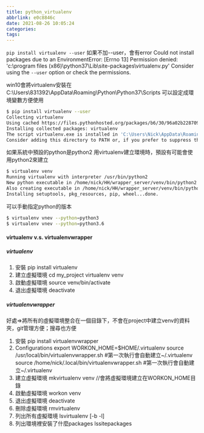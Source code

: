 ```yaml
---
title: python_virtualenv
abbrlink: e0c8846c
date: 2021-08-26 10:05:24
categories:
tags:
---
```

`pip install virtualenv --user`
如果不加--user，會有error
Could not install packages due to an EnvironmentError: [Errno 13] Permission denied: 'c:\\program files (x86)\\python37\\Lib\\site-packages\\virtualenv.py'
Consider using the `--user` option or check the permissions.

win10會將virtualenv安裝在
C:\Users\831392\AppData\Roaming\Python\Python37\Scripts
可以設定成環境變數方便使用

```sh
$ pip install virtualenv --user
Collecting virtualenv
Using cached https://files.pythonhosted.org/packages/b6/30/96a02b2287098b23b875bc8c2f58071c35d2efe84f747b64d523721dc2b5/virtualenv-16.0.0-py2.py3-none-any.whl
Installing collected packages: virtualenv
The script virtualenv.exe is installed in 'C:\Users\Nick\AppData\Roaming\Python\Python37\Scripts' which is not on PATH.
Consider adding this directory to PATH or, if you prefer to suppress this warning, use --no-warn-script-location. Successfully installed virtualenv-16.0.0
```

如果系統中預設的python是python2
用virtualenv建立環境時，預設有可能會使用python2來建立
```sh
$ virtualenv venv
Running virtualenv with interpreter /usr/bin/python2
New python executable in /home/nick/HH/wrapper_server/venv/bin/python2
Also creating executable in /home/nick/HH/wrapper_server/venv/bin/python
Installing setuptools, pkg_resources, pip, wheel...done.
```

可以手動指定python的版本
```sh
$ virtualenv vnev --python=python3
$ virtualenv vnev --python=python3.6
```

#### virtualenv v.s. virtualenvwrapper
##### virtualenv
1. 安裝
pip install virtualenv
2. 建立虛擬環境
 cd my_project
 virtualenv venv
3. 啟動虛擬環境
 source venv/bin/activate
4. 退出虛擬環境
 deactivate

##### virtualenvwrapper
好處=>將所有的虛擬環境整合在一個目錄下，不會在project中建立venv的資料夾，git管理方便；搜尋也方便
1. 安裝
 pip install virtualenvwrapper
2. Configurations
 export WORKON_HOME=$HOME/.virtualenv
 source /usr/local/bin/virtualenvwrapper.sh #第一次執行會自動建立~/.virtualenv
 source /home/nick/.local/bin/virtualenvwrapper.sh #第一次執行會自動建立~/.virtualenv
3. 建立虛擬環境
 mkvirtualenv venv //會將虛擬環境建立在WORKON_HOME目錄
4. 啟動虛擬環境
 workon venv
5. 退出虛擬環境
 deactivate
6. 刪除虛擬環境
 rmvirtualenv
7. 列出所有虛擬環境
 lsvirtualenv [-b -l]
8. 列出環境裡安裝了什麼packages
 lssitepackages